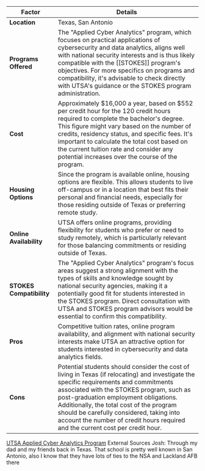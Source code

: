 
| Factor                   | Details                                                                                                                                                                                                                                                                                                                                                                                                |
| ------------------------ | ------------------------------------------------------------------------------------------------------------------------------------------------------------------------------------------------------------------------------------------------------------------------------------------------------------------------------------------------------------------------------------------------------ |
| **Location**             | Texas, San Antonio                                                                                                                                                                                                                                                                                                                                                                                     |
| **Programs Offered**     | The "Applied Cyber Analytics" program, which focuses on practical applications of cybersecurity and data analytics, aligns well with national security interests and is thus likely compatible with the [[STOKES]] program's objectives. For more specifics on programs and compatibility, it's advisable to check directly with UTSA's guidance or the STOKES program administration.                 |
| **Cost**                 | Approximately $16,000 a year, based on $552 per credit hour for the 120 credit hours required to complete the bachelor's degree. This figure might vary based on the number of credits, residency status, and specific fees. It's important to calculate the total cost based on the current tuition rate and consider any potential increases over the course of the program.                         |
| **Housing Options**      | Since the program is available online, housing options are flexible. This allows students to live off-campus or in a location that best fits their personal and financial needs, especially for those residing outside of Texas or preferring remote study.                                                                                                                                            |
| **Online Availability**  | UTSA offers online programs, providing flexibility for students who prefer or need to study remotely, which is particularly relevant for those balancing commitments or residing outside of Texas.                                                                                                                                                                                                     |
| **STOKES Compatibility** | The "Applied Cyber Analytics" program's focus areas suggest a strong alignment with the types of skills and knowledge sought by national security agencies, making it a potentially good fit for students interested in the STOKES program. Direct consultation with UTSA and STOKES program advisors would be essential to confirm this compatibility.                                                |
| **Pros**                 | Competitive tuition rates, online program availability, and alignment with national security interests make UTSA an attractive option for students interested in cybersecurity and data analytics fields.                                                                                                                                                                                              |
| **Cons**                 | Potential students should consider the cost of living in Texas (if relocating) and investigate the specific requirements and commitments associated with the STOKES program, such as post-graduation employment obligations. Additionally, the total cost of the program should be carefully considered, taking into account the number of credit hours required and the current cost per credit hour. |

 [UTSA Applied Cyber Analytics Program](https://future.utsa.edu/programs/undergraduate/applied-cyber-analytics#scholarships) 
External Sources
Josh: Through my dad and my friends back in Texas. That school is pretty well known in San Antonio, also I know that they have lots of ties to the NSA and Lackland AFB there